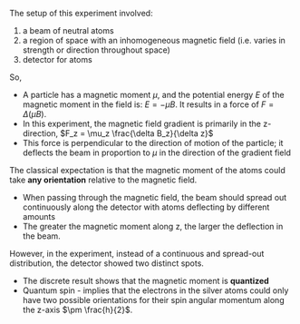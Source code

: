 The setup of this experiment involved:
1. a beam of neutral atoms
2. a region of space with an inhomogeneous magnetic field (i.e. varies in strength or direction throughout space)
3. detector for atoms

So,
- A particle has a magnetic moment $\mu$, and the potential energy $E$ of the magnetic moment in the field is: $E = -\mu B$. It results in a force of $F = \Delta (\mu B)$.
- In this experiment, the magnetic field gradient is primarily in the z-direction, $F_z = \mu_z \frac{\delta B_z}{\delta z}$ 
- This force is perpendicular to the direction of motion of the particle; it deflects the beam in proportion to $\mu$ in the direction of the gradient field

The classical expectation is that the magnetic moment of the atoms could take **any orientation** relative to the magnetic field.
- When passing through the magnetic field, the beam should spread out continuously along the detector with atoms deflecting by different amounts
- The greater the magnetic moment along z, the larger the deflection in the beam.

However, in the experiment, instead of a continuous and spread-out distribution, the detector showed two distinct spots. 
- The discrete result shows that the magnetic moment is **quantized**
- Quantum spin - implies that the electrons in the silver atoms could only have two possible orientations for their spin angular momentum along the z-axis $\pm \frac{h}{2}$. 